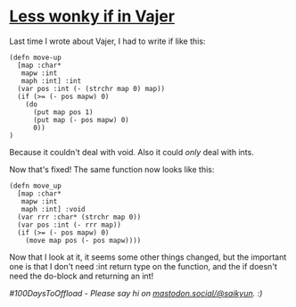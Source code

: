 # [Less wonky if in Vajer](#less-wonky-if-in-vajer)

Last time I wrote about Vajer, I had to write if like this:

```
(defn move-up
  [map :char*
   mapw :int
   maph :int] :int
  (var pos :int (- (strchr map 0) map))
  (if (>= (- pos mapw) 0)
    (do
      (put map pos 1)
      (put map (- pos mapw) 0)
      0))
)
```

Because it couldn't deal with void. Also it could _only_ deal with ints.

Now that's fixed! The same function now looks like this:

```
(defn move_up
  [map :char*
   mapw :int
   maph :int] :void
  (var rrr :char* (strchr map 0))
  (var pos :int (- rrr map))
  (if (>= (- pos mapw) 0)
    (move map pos (- pos mapw))))
```

Now that I look at it, it seems some other things changed, but the important one is that I don't need :int return type on the function, and the if doesn't need the do-block and returning an int!

_#100DaysToOffload - Please say hi on [mastodon.social/@saikyun](https://mastodon.social/@saikyun). :)_